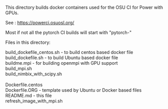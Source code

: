 
This directory builds docker containers used for the OSU CI for Power with GPUs.

See : https://powerci.osuosl.org/

Most if not all the pytorch CI builds will start with "pytorch-"

Files in this directory:

build_dockefile_centos.sh  - to build centos based docker file <br>
build_dockefile.sh - to build Ubuntu based docker file <br>
buildme.mpi - for building openmpi with GPU support <br>
build_mpi.sh <br>
build_nimbix_with_scipy.sh  <br>  
Dockerfile.centos  <br>
Dockerfile.ORG - template used by Ubuntu or Docker based files <br>
README.md - this file <br>
refresh_image_with_mpi.sh <br>

